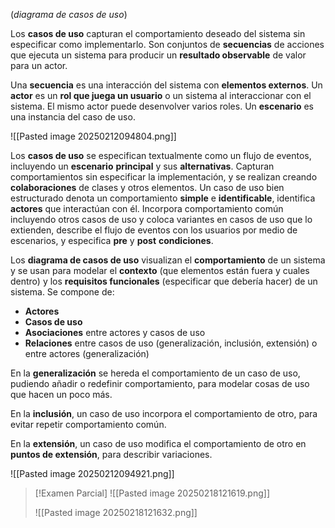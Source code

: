 (*diagrama de casos de uso*)

Los **casos de uso** capturan el comportamiento deseado del sistema sin especificar como implementarlo. Son conjuntos de **secuencias** de acciones que ejecuta un sistema para producir un **resultado observable** de valor para un actor.

Una **secuencia** es una interacción del sistema con **elementos externos**. Un **actor** es un **rol que juega un usuario** o un sistema al interaccionar con el sistema. El mismo actor puede desenvolver varios roles. Un **escenario** es una instancia del caso de uso.

![[Pasted image 20250212094804.png]]

Los **casos de uso** se especifican textualmente como un flujo de eventos, incluyendo un **escenario** **principal** y sus **alternativas**. Capturan comportamientos sin especificar la implementación, y se realizan creando **colaboraciones** de clases y otros elementos. Un caso de uso bien estructurado denota un comportamiento **simple** e **identificable**, identifica **actores** que interactúan con él. Incorpora comportamiento común incluyendo otros casos de uso y coloca variantes en casos de uso que lo extienden, describe el flujo de eventos con los usuarios por medio de escenarios, y especifica **pre** y **post** **condiciones**.

Los **diagrama de casos de uso** visualizan el **comportamiento** de un sistema y se usan para modelar el **contexto** (que elementos están fuera y cuales dentro) y los **requisitos funcionales** (especificar que debería hacer) de un sistema. Se compone de:
- **Actores**
- **Casos de uso**
- **Asociaciones** entre actores y casos de uso
- **Relaciones** entre casos de uso (generalización, inclusión, extensión) o entre actores (generalización)

En la **generalización** se hereda el comportamiento de un caso de uso, pudiendo añadir o redefinir comportamiento, para modelar cosas de uso que hacen un poco más.

En la **inclusión**, un caso de uso incorpora el comportamiento de otro, para evitar repetir comportamiento común.

En la **extensión**, un caso de uso modifica el comportamiento de otro en **puntos de extensión**, para describir variaciones.

![[Pasted image 20250212094921.png]]


>[!Examen Parcial]
>![[Pasted image 20250218121619.png]]
>
>![[Pasted image 20250218121632.png]]

